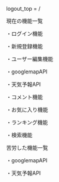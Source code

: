 logout_top = /

現在の機能一覧

・ログイン機能

・新規登録機能

・ユーザー編集機能

・googlemapAPI

・天気予報API

・コメント機能

・お気に入り機能

・ランキング機能

・検索機能



苦労した機能一覧

・googlemapAPI

・天気予報API